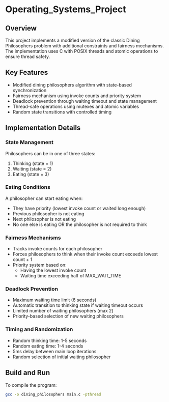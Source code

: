 # Operating_Systems_Project

## Overview
This project implements a modified version of the classic Dining Philosophers problem with additional constraints and fairness mechanisms. The implementation uses C with POSIX threads and atomic operations to ensure thread safety.

## Key Features
- Modified dining philosophers algorithm with state-based synchronization
- Fairness mechanism using invoke counts and priority system
- Deadlock prevention through waiting timeout and state management
- Thread-safe operations using mutexes and atomic variables
- Random state transitions with controlled timing

## Implementation Details

### State Management
Philosophers can be in one of three states:
1. Thinking (state = 1)
2. Waiting (state = 2)
3. Eating (state = 3)

### Eating Conditions
A philosopher can start eating when:
- They have priority (lowest invoke count or waited long enough)
- Previous philosopher is not eating
- Next philosopher is not eating
- No one else is eating OR the philosopher is not required to think

### Fairness Mechanisms
- Tracks invoke counts for each philosopher
- Forces philosophers to think when their invoke count exceeds lowest count + 1
- Priority system based on:
  - Having the lowest invoke count
  - Waiting time exceeding half of MAX_WAIT_TIME

### Deadlock Prevention
- Maximum waiting time limit (6 seconds)
- Automatic transition to thinking state if waiting timeout occurs
- Limited number of waiting philosophers (max 2)
- Priority-based selection of new waiting philosophers

### Timing and Randomization
- Random thinking time: 1-5 seconds
- Random eating time: 1-4 seconds
- 5ms delay between main loop iterations
- Random selection of initial waiting philosopher


## Build and Run
To compile the program:
```bash
gcc -o dining_philosophers main.c -pthread
